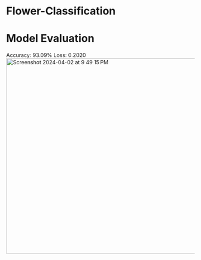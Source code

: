 # Flower-Classification

# Model Evaluation

Accuracy: 93.09%
Loss: 0.2020
<img width="521" alt="Screenshot 2024-04-02 at 9 49 15 PM" src="https://github.com/UncleSon21/Flower-Classification/assets/93175365/ab99b13d-841a-476f-b610-31fe35e4c736">
